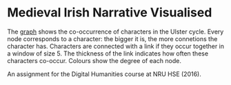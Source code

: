 # Medieval Irish Narrative Visualised

The [graph](http://ancatmara.github.io/ulster-project/) shows the co-occurrence of characters in the Ulster cycle. Every node corresponds to a character: the bigger it is, the more connetions the character has. Characters are connected with a link if they occur together in a window of size 5. The thickness of the link indicates how often these characters co-occur. Colours show the degree of each node.

An assignment for the Digital Humanities course at NRU HSE (2016).
